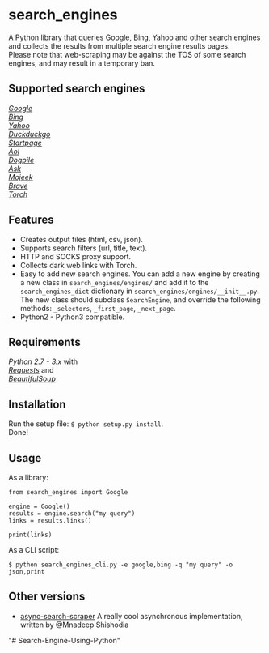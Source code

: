 # search_engines  
A Python library that queries Google, Bing, Yahoo and other search engines and collects the results from multiple search engine results pages.  
Please note that web-scraping may be against the TOS of some search engines, and may result in a temporary ban.

## Supported search engines  

_[Google](https://www.google.com)_  
_[Bing](https://www.bing.com)_  
_[Yahoo](https://search.yahoo.com)_  
_[Duckduckgo](https://duckduckgo.com)_  
_[Startpage](https://www.startpage.com)_  
_[Aol](https://search.aol.com)_  
_[Dogpile](https://www.dogpile.com)_  
_[Ask](https://uk.ask.com)_  
_[Mojeek](https://www.mojeek.com)_  
_[Brave](https://search.brave.com/)_  
_[Torch](http://xmh57jrzrnw6insl.onion/4a1f6b371c/search.cgi)_  

## Features  

 - Creates output files (html, csv, json).  
 - Supports search filters (url, title, text).  
 - HTTP and SOCKS proxy support.  
 - Collects dark web links with Torch.  
 - Easy to add new search engines. You can add a new engine by creating a new class in `search_engines/engines/` and add it to the  `search_engines_dict` dictionary in `search_engines/engines/__init__.py`. The new class should subclass `SearchEngine`, and override the following methods: `_selectors`, `_first_page`, `_next_page`. 
 - Python2 - Python3 compatible.  

## Requirements  

_Python 2.7 - 3.x_ with  
_[Requests](http://docs.python-requests.org/en/master/)_ and  
_[BeautifulSoup](https://www.crummy.com/software/BeautifulSoup/bs4/doc/)_  

## Installation  

Run the setup file: `$ python setup.py install`.  
Done!  

## Usage  

As a library:  

```
from search_engines import Google

engine = Google()
results = engine.search("my query")
links = results.links()

print(links)
```

As a CLI script:  

```  
$ python search_engines_cli.py -e google,bing -q "my query" -o json,print
```

## Other versions  

 - [async-search-scraper](https://github.com/soxoj/async-search-scraper) A really cool asynchronous implementation, written by @Mnadeep Shishodia
    
"# Search-Engine-Using-Python" 
